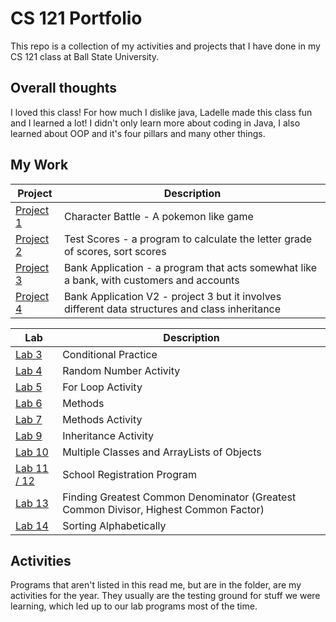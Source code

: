 # CS 121 Portfolio
This repo is a collection of my activities and projects that I have done in my CS 121 class at Ball State University.

## Overall thoughts
I loved this class! For how much I dislike java, Ladelle made this class fun and I learned a lot! I didn't only learn more about coding in Java, I also learned about OOP and it's four pillars and many other things. 

## My Work
| Project | Description |
| - | - |
| [Project 1](/projectOne/) | Character Battle - A pokemon like game |
| [Project 2](/project2/) | Test Scores - a program to calculate the letter grade of scores, sort scores|
| [Project 3](/project3/) | Bank Application - a program that acts somewhat like a bank, with customers and accounts|
| [Project 4](https://github.com/1vke/CS121_project4/tree/07f7c8bd547e3c28662eda5e3f8826083804dc6f) | Bank Application V2 - project 3 but it involves different data structures and class inheritance |

| Lab | Description |
| - | - |
| [Lab 3](/lab3/) | Conditional Practice |
| [Lab 4](/lab4/) | Random Number Activity |
| [Lab 5](/forLoopActivity/) | For Loop Activity |
| [Lab 6](/lab6/) | Methods |
| [Lab 7](/lab7/) | Methods Activity |
| [Lab 9](/inheritanceActivity/) | Inheritance Activity |
| [Lab 10](/lab10/) | Multiple Classes and ArrayLists of Objects |
| [Lab 11 / 12](/lab11/) | School Registration Program |
| [Lab 13](/greatestCommonDenominator/) |  Finding Greatest Common Denominator (Greatest Common Divisor, Highest Common Factor) |
| [Lab 14](/lab14/) | Sorting Alphabetically |

## Activities 
Programs that aren't listed in this read me, but are in the folder, are my activities for the year. They usually are the testing ground for stuff we were learning, which led up to our lab programs most of the time.